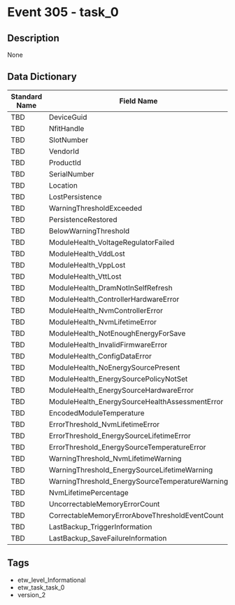 # Event 305 - task_0

## Description
None

## Data Dictionary
|Standard Name|Field Name|Type|Description|Sample Value|
|---|---|---|---|---|
|TBD|DeviceGuid|GUID|None|`None`|
|TBD|NfitHandle|HexInt32|None|`None`|
|TBD|SlotNumber|UInt32|None|`None`|
|TBD|VendorId|AnsiString|None|`None`|
|TBD|ProductId|AnsiString|None|`None`|
|TBD|SerialNumber|AnsiString|None|`None`|
|TBD|Location|UnicodeString|None|`None`|
|TBD|LostPersistence|Boolean|None|`None`|
|TBD|WarningThresholdExceeded|Boolean|None|`None`|
|TBD|PersistenceRestored|Boolean|None|`None`|
|TBD|BelowWarningThreshold|Boolean|None|`None`|
|TBD|ModuleHealth_VoltageRegulatorFailed|Boolean|None|`None`|
|TBD|ModuleHealth_VddLost|Boolean|None|`None`|
|TBD|ModuleHealth_VppLost|Boolean|None|`None`|
|TBD|ModuleHealth_VttLost|Boolean|None|`None`|
|TBD|ModuleHealth_DramNotInSelfRefresh|Boolean|None|`None`|
|TBD|ModuleHealth_ControllerHardwareError|Boolean|None|`None`|
|TBD|ModuleHealth_NvmControllerError|Boolean|None|`None`|
|TBD|ModuleHealth_NvmLifetimeError|Boolean|None|`None`|
|TBD|ModuleHealth_NotEnoughEnergyForSave|Boolean|None|`None`|
|TBD|ModuleHealth_InvalidFirmwareError|Boolean|None|`None`|
|TBD|ModuleHealth_ConfigDataError|Boolean|None|`None`|
|TBD|ModuleHealth_NoEnergySourcePresent|Boolean|None|`None`|
|TBD|ModuleHealth_EnergySourcePolicyNotSet|Boolean|None|`None`|
|TBD|ModuleHealth_EnergySourceHardwareError|Boolean|None|`None`|
|TBD|ModuleHealth_EnergySourceHealthAssessmentError|Boolean|None|`None`|
|TBD|EncodedModuleTemperature|UInt32|None|`None`|
|TBD|ErrorThreshold_NvmLifetimeError|Boolean|None|`None`|
|TBD|ErrorThreshold_EnergySourceLifetimeError|Boolean|None|`None`|
|TBD|ErrorThreshold_EnergySourceTemperatureError|Boolean|None|`None`|
|TBD|WarningThreshold_NvmLifetimeWarning|Boolean|None|`None`|
|TBD|WarningThreshold_EnergySourceLifetimeWarning|Boolean|None|`None`|
|TBD|WarningThreshold_EnergySourceTemperatureWarning|Boolean|None|`None`|
|TBD|NvmLifetimePercentage|UInt32|None|`None`|
|TBD|UncorrectableMemoryErrorCount|UInt32|None|`None`|
|TBD|CorrectableMemoryErrorAboveThresholdEventCount|UInt32|None|`None`|
|TBD|LastBackup_TriggerInformation|HexInt32|None|`None`|
|TBD|LastBackup_SaveFailureInformation|HexInt32|None|`None`|

## Tags
* etw_level_Informational
* etw_task_task_0
* version_2